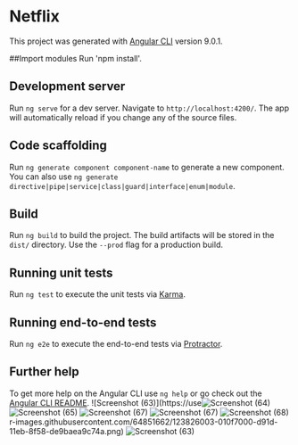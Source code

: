 # Netflix

This project was generated with [Angular CLI](https://github.com/angular/angular-cli) version 9.0.1.

##Import modules
Run 'npm install'.

## Development server

Run `ng serve` for a dev server. Navigate to `http://localhost:4200/`. The app will automatically reload if you change any of the source files.

## Code scaffolding

Run `ng generate component component-name` to generate a new component. You can also use `ng generate directive|pipe|service|class|guard|interface|enum|module`.

## Build

Run `ng build` to build the project. The build artifacts will be stored in the `dist/` directory. Use the `--prod` flag for a production build.

## Running unit tests

Run `ng test` to execute the unit tests via [Karma](https://karma-runner.github.io).

## Running end-to-end tests

Run `ng e2e` to execute the end-to-end tests via [Protractor](http://www.protractortest.org/).

## Further help

To get more help on the Angular CLI use `ng help` or go check out the [Angular CLI README](https://github.com/angular/angular-cli/blob/master/README.md).
![Screenshot (63)](https://use![Screenshot (64)](https://user-images.githubusercontent.com/64851662/123826282-416eee00-d91d-11eb-8680-096a25df4240.png)
![Screenshot (65)](https://user-images.githubusercontent.com/64851662/123826318-49c72900-d91d-11eb-933f-cbaaa4029723.png)
![Screenshot (67)](https://user-images.githubusercontent.com/64851662/123826348-5055a080-d91d-11eb-95d2-1b1ca47b2bc0.png)
![Screenshot (67)](https://user-images.githubusercontent.com/64851662/123826393-59df0880-d91d-11eb-80f8-f8f7bb0b3bdb.png)
![Screenshot (68)](https://user-images.githubusercontent.com/64851662/123826418-606d8000-d91d-11eb-9983-b05243825933.png)
r-images.githubusercontent.com/64851662/123826003-010f7000-d91d-11eb-8f58-de9baea9c74a.png)
![Screenshot (63)](https://user-images.githubusercontent.com/64851662/123826686-a0346780-d91d-11eb-8ba0-6d4754f1f06d.png)
